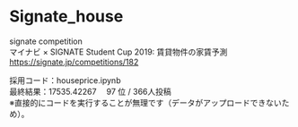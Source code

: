 # Signate_house
signate competition<br>
マイナビ × SIGNATE Student Cup 2019: 賃貸物件の家賃予測<br>
https://signate.jp/competitions/182<br>

採用コード：houseprice.ipynb<br>
最終結果：17535.42267　 97 位 / 366人投稿<br>
※直接的にコードを実行することが無理です（データがアップロードできないため）。
